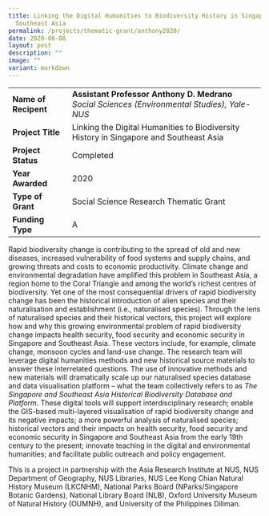 ```yaml
---
title: Linking the Digital Humanities to Biodiversity History in Singapore and
  Southeast Asia
permalink: /projects/thematic-grant/anthony2020/
date: 2020-06-08
layout: post
description: ""
image: ""
variant: markdown
---
```

|  |  |
|---|---|
| **Name of Recipent** | **Assistant Professor Anthony D. Medrano**<br>_Social Sciences (Environmental Studies), Yale-NUS_ |
| **Project Title** | Linking the Digital Humanities to Biodiversity History in Singapore and Southeast Asia |
| **Project Status** | Completed |
| **Year Awarded** | 2020 |
| **Type of Grant** | Social Science Research Thematic Grant |
|**Funding Type** | A |

Rapid biodiversity change is contributing to the spread of old and new diseases, increased vulnerability of food systems and supply chains, and growing threats and costs to economic productivity. Climate change and environmental degradation have amplified this problem in Southeast Asia, a region home to the Coral Triangle and among the world’s richest centres of biodiversity. Yet one of the most consequential drivers of rapid biodiversity change has been the historical introduction of alien species and their naturalisation and establishment (i.e., naturalised species). Through the lens of naturalised species&nbsp;and their historical vectors, this project will explore how and why this growing environmental problem of rapid biodiversity change impacts health security, food security and economic security in Singapore and Southeast Asia. These vectors include, for example, climate change, monsoon cycles and land-use change. The research team will leverage digital humanities methods and new historical source materials to answer these interrelated questions. The use of innovative methods and new materials will dramatically scale up our naturalised species database and data visualisation platform – what the team collectively refers to as&nbsp;_The Singapore and Southeast Asia Historical Biodiversity Database and Platform_. These digital tools will support interdisciplinary research; enable the GIS-based multi-layered visualisation of rapid biodiversity change and its negative impacts; a more powerful analysis of naturalised species; historical vectors and their impacts on health security, food security and economic security in Singapore and Southeast Asia from the early 19th century to the present; innovate teaching in the digital and environmental humanities; and facilitate public outreach and policy engagement.

This is a project in partnership with the Asia Research Institute at NUS, NUS Department of Geography, NUS Libraries, NUS Lee Kong Chian Natural History Museum (LKCNHM), National Parks Board (NParks/Singapore Botanic Gardens), National Library Board (NLB), Oxford University Museum of Natural History (OUMNH), and University of the Philippines Diliman.